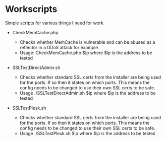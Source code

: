 # Workscripts
Simple scripts for various things I need for work.

* CheckMemCache.php
  - Checks whether MemCache is vulnerable  and can be abused as a reflector in a DDoS attack for example. 
  - Usage: CheckMemCache.php $ip where $ip is the address to be tested

* SSLTestDirectAdmin.sh
  - Checks whether standard SSL certs from the installer are being used for the ports. If so then it states on which ports. This means the config needs to be changed to use their own SSL certs to be safe.
  - Usage ./SSLTestDirectAdmin.sh $ip where $ip is the address to be tested

* SSLTestPlesk.sh
  - Checks whether standard SSL certs from the installer are being used for the ports. If so then it states on which ports. This means the config needs to be changed to use their own SSL certs to be safe.
  - Usage ./SSLTestPlesk.sh $ip where $ip is the address to be tested
